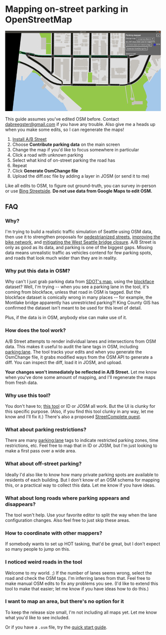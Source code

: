 # Mapping on-street parking in OpenStreetMap

![parking_mapper](parking_mapper.gif)

This guide assumes you've edited OSM before. Contact <dabreegster@gmail.com> if
you have any trouble. Also give me a heads up when you make some edits, so I can
regenerate the maps!

1.  [Install A/B Street](../user/index.md)
2.  Choose **Contribute parking data** on the main screen
3.  Change the map if you'd like to focus somewhere in particular
4.  Click a road with unknown parking
5.  Select what kind of on-street parking the road has
6.  Repeat
7.  Click **Generate OsmChange file**
8.  Upload the diff.osc file by adding a layer in JOSM (or send it to me)

Like all edits to OSM, to figure out ground-truth, you can survey in-person or
use
[Bing Streetside](https://wiki.openstreetmap.org/wiki/Bing_Maps#Streetside_imagery).
**Do not use data from Google Maps to edit OSM.**

## FAQ

### Why?

I'm trying to build a realistic traffic simulation of Seattle using OSM data,
then use it to strengthen proposals for
[pedestrianized streets](../proposals/lake_wash.md),
[improving the bike network](https://www.glwstreets.org/45th-st-bridge-overview),
and [mitigating the West Seattle bridge closure](../proposals/west_seattle.md).
A/B Street is only as good as its data, and parking is one of the biggest gaps.
Missing data means unrealistic traffic as vehicles contend for few parking
spots, and roads that look much wider than they are in reality.

### Why put this data in OSM?

Why can't I just grab parking data from
[SDOT's map](http://web6.seattle.gov/SDOT/seattleparkingmap/), using the
[blockface](http://data-seattlecitygis.opendata.arcgis.com/datasets/blockface)
dataset? Well, I'm trying -- when you see a parking lane in the tool, it's
coming from blockface, unless that road in OSM is tagged. But the blockface
dataset is comically wrong in many places -- for example, the Montlake bridge
apparently has unrestricted parking?! King County GIS has confirmed the dataset
isn't meant to be used for this level of detail.

Plus, if the data is in OSM, anybody else can make use of it.

### How does the tool work?

A/B Street attempts to render individual lanes and intersections from OSM data.
This makes it useful to audit the lane tags in OSM, including
[parking:lane](https://wiki.openstreetmap.org/wiki/Key:parking:lane). The tool
tracks your edits and when you generate the OsmChange file, it grabs modified
ways from the OSM API to generate a diff. You can inspect the diff, load it in
JOSM, and upload.

**Your changes won't immediately be reflected in A/B Street.** Let me know when
you've done some amount of mapping, and I'll regenerate the maps from fresh
data.

### Why use this tool?

You don't have to; [this tool](https://zlant.github.io/parking-lanes/) or ID or
JOSM all work. But the UI is clunky for this specific purpose. (Also, if you
find this tool clunky in any way, let me know and I'll fix it.) There's also a
proposed
[StreetComplete quest](https://github.com/westnordost/StreetComplete/issues/771).

### What about parking restrictions?

There are many
[parking:lane](https://wiki.openstreetmap.org/wiki/Key:parking:lane) tags to
indicate restricted parking zones, time restrictions, etc. Feel free to map that
in ID or JOSM, but I'm just looking to make a first pass over a wide area.

### What about off-street parking?

Ideally I'd also like to know how many private parking spots are available to
residents of each building. But I don't know of an OSM schema for mapping this,
or a practical way to collect this data. Let me know if you have ideas.

### What about long roads where parking appears and disappears?

The tool won't help. Use your favorite editor to split the way when the lane
configuration changes. Also feel free to just skip these areas.

### How to coordinate with other mappers?

If somebody wants to set up HOT tasking, that'd be great, but I don't expect so
many people to jump on this.

### I noticed weird roads in the tool

Welcome to my world. ;) If the number of lanes seems wrong, select the road and
check the OSM tags. I'm inferring lanes from that. Feel free to make manual OSM
edits to fix any problems you see. (I'd like to extend this tool to make that
easier; let me know if you have ideas how to do this.)

### I want to map an area, but there's no option for it

To keep the release size small, I'm not including all maps yet. Let me know what
you'd like to see included.

Or if you have a `.osm` file, try the [quick start guide](../user/new_city.md).
